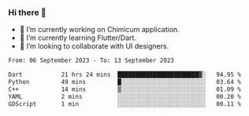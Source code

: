 ### Hi there 👋

<!--
**devcat37/devcat37** is a ✨ _special_ ✨ repository because its `README.md` (this file) appears on your GitHub profile.-->


- 🔭 I’m currently working on Chimicum application.
- 🌱 I’m currently learning Flutter/Dart.
- 👯 I’m looking to collaborate with UI designers.
<!-- - 🤔 I’m looking for help with ... -->

<!--START_SECTION:waka-->

```txt
From: 06 September 2023 - To: 13 September 2023

Dart           21 hrs 24 mins  ███████████████████████▓░   94.95 %
Python         49 mins         █░░░░░░░░░░░░░░░░░░░░░░░░   03.64 %
C++            14 mins         ▒░░░░░░░░░░░░░░░░░░░░░░░░   01.09 %
YAML           2 mins          ░░░░░░░░░░░░░░░░░░░░░░░░░   00.20 %
GDScript       1 min           ░░░░░░░░░░░░░░░░░░░░░░░░░   00.11 %
```

<!--END_SECTION:waka-->
